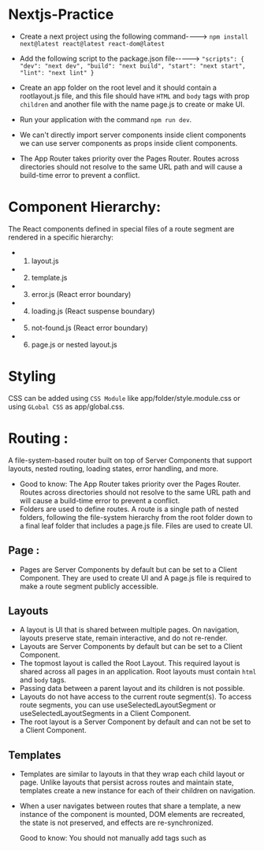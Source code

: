 # Nextjs-Practice

* Create a next project using the following command---->
 `npm install next@latest react@latest react-dom@latest`
 
 * Add the following script to the package.json file----->
 `"scripts": {
    "dev": "next dev",
    "build": "next build",
    "start": "next start",
    "lint": "next lint"
  }`
  
  * Create an app folder on the root level and it should contain a rootlayout.js file, and this file should have `HTML` and `body` tags with prop `children` and another file with the name page.js to create or make UI.

* Run your application with the command `npm run dev`.
* We can't directly import server components inside client components we can use server components as props inside client components.
* The App Router takes priority over the Pages Router. Routes across directories should not resolve to the same URL path and will cause a build-time error to prevent a conflict.

# Component Hierarchy:
The React components defined in special files of a route segment are rendered in a specific hierarchy:
* 1. layout.js
* 2. template.js
* 3. error.js (React error boundary)
* 4. loading.js (React suspense boundary)
* 5. not-found.js (React error boundary)
* 6. page.js or nested layout.js

# Styling
CSS can be added using `CSS Module` like app/folder/style.module.css or using `GLobal CSS` as app/global.css.

# Routing :
A file-system-based router built on top of Server Components that support layouts, nested routing, loading states, error handling, and more.
* Good to know: The App Router takes priority over the Pages Router. Routes across directories should not resolve to the same URL path and will cause a build-time error to prevent a conflict.
* Folders are used to define routes. A route is a single path of nested folders, following the file-system hierarchy from the root folder down to a final leaf folder that includes a page.js file. Files are used to create UI.

## Page :
* Pages are Server Components by default but can be set to a Client Component. They are used to create UI and A page.js file is required to make a route segment publicly accessible.
##  Layouts
* A layout is UI that is shared between multiple pages. On navigation, layouts preserve state, remain interactive, and do not re-render.
* Layouts are Server Components by default but can be set to a Client Component.
* The topmost layout is called the Root Layout. This required layout is shared across all pages in an application. Root layouts must contain `html` and `body` tags.
* Passing data between a parent layout and its children is not possible.
* Layouts do not have access to the current route segment(s). To access route segments, you can use useSelectedLayoutSegment or useSelectedLayoutSegments in a Client Component.
* The root layout is a Server Component by default and can not be set to a Client Component.

## Templates
* Templates are similar to layouts in that they wrap each child layout or page. Unlike layouts that persist across routes and maintain state, templates create a new instance for each of their children on navigation.
* When a user navigates between routes that share a template, a new instance of the component is mounted, DOM elements are recreated, the state is not preserved, and effects are re-synchronized.

  Good to know: You should not manually add <head> tags such as <title> and <meta> to root layouts. Instead, you should use the Metadata API which automatically handles advanced requirements such as streaming and de-duplicating <head> elements.

## Linking and Navigating
* Link (Component) next/link
* useRouter (Hook) next/navigation

* The Next.js router uses server-centric routing with client-side navigation. It supports instant loading states and concurrent rendering.
* You can use usePathname() to determine if a link is active.

## Error Handling
* An error.js boundary will not handle errors thrown in a layout.js component in the same segment because the error boundary is nested inside that layouts component.
* error.js boundaries do not catch errors thrown in layout.js or template.js components of the same segment.


